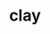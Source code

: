 ---
category: 4-letters
denotation: null
name: clay
reference_link: https://www.etymonline.com/word/clay
root_language: null
root_name: null
title: clay
type: free
word_sums:
- respelling: clay
  sum: 'Clay + '
---